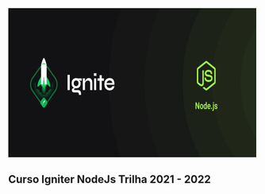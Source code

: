 <img src="./img/cover-node.js.png" alt="Trilha Ignite" height="300" width="500">

## Curso Igniter NodeJs Trilha 2021 - 2022 
